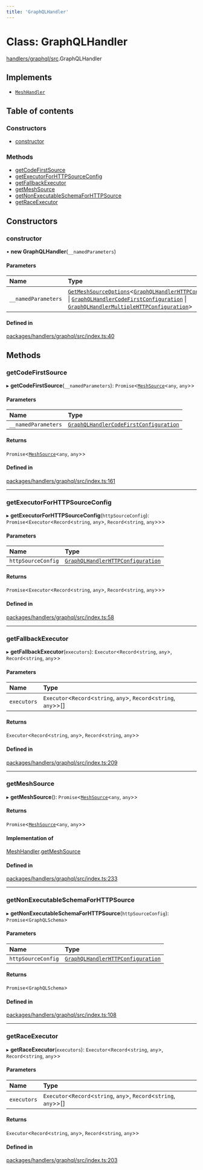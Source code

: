 ```yaml
---
title: 'GraphQLHandler'
---
```


# Class: GraphQLHandler

[handlers/graphql/src](../modules/handlers_graphql_src).GraphQLHandler

## Implements

- [`MeshHandler`](/docs/api/interfaces/types_src.MeshHandler)

## Table of contents

### Constructors

- [constructor](handlers_graphql_src.GraphQLHandler#constructor)

### Methods

- [getCodeFirstSource](handlers_graphql_src.GraphQLHandler#getcodefirstsource)
- [getExecutorForHTTPSourceConfig](handlers_graphql_src.GraphQLHandler#getexecutorforhttpsourceconfig)
- [getFallbackExecutor](handlers_graphql_src.GraphQLHandler#getfallbackexecutor)
- [getMeshSource](handlers_graphql_src.GraphQLHandler#getmeshsource)
- [getNonExecutableSchemaForHTTPSource](handlers_graphql_src.GraphQLHandler#getnonexecutableschemaforhttpsource)
- [getRaceExecutor](handlers_graphql_src.GraphQLHandler#getraceexecutor)

## Constructors

### constructor

• **new GraphQLHandler**(`__namedParameters`)

#### Parameters

| Name | Type |
| :------ | :------ |
| `__namedParameters` | [`GetMeshSourceOptions`](../modules/types_src#getmeshsourceoptions)\<[`GraphQLHandlerHTTPConfiguration`](/docs/api/interfaces/types_src.YamlConfig.GraphQLHandlerHTTPConfiguration) \| [`GraphQLHandlerCodeFirstConfiguration`](/docs/api/interfaces/types_src.YamlConfig.GraphQLHandlerCodeFirstConfiguration) \| [`GraphQLHandlerMultipleHTTPConfiguration`](/docs/api/interfaces/types_src.YamlConfig.GraphQLHandlerMultipleHTTPConfiguration)> |

#### Defined in

[packages/handlers/graphql/src/index.ts:40](https://github.com/Urigo/graphql-mesh/blob/master/packages/handlers/graphql/src/index.ts#L40)

## Methods

### getCodeFirstSource

▸ **getCodeFirstSource**(`__namedParameters`): `Promise`\<[`MeshSource`](../modules/types_src#meshsource)\<`any`, `any`>>

#### Parameters

| Name | Type |
| :------ | :------ |
| `__namedParameters` | [`GraphQLHandlerCodeFirstConfiguration`](/docs/api/interfaces/types_src.YamlConfig.GraphQLHandlerCodeFirstConfiguration) |

#### Returns

`Promise`\<[`MeshSource`](../modules/types_src#meshsource)\<`any`, `any`>>

#### Defined in

[packages/handlers/graphql/src/index.ts:161](https://github.com/Urigo/graphql-mesh/blob/master/packages/handlers/graphql/src/index.ts#L161)

___

### getExecutorForHTTPSourceConfig

▸ **getExecutorForHTTPSourceConfig**(`httpSourceConfig`): `Promise`\<`Executor`\<`Record`\<`string`, `any`>, `Record`\<`string`, `any`>>>

#### Parameters

| Name | Type |
| :------ | :------ |
| `httpSourceConfig` | [`GraphQLHandlerHTTPConfiguration`](/docs/api/interfaces/types_src.YamlConfig.GraphQLHandlerHTTPConfiguration) |

#### Returns

`Promise`\<`Executor`\<`Record`\<`string`, `any`>, `Record`\<`string`, `any`>>>

#### Defined in

[packages/handlers/graphql/src/index.ts:58](https://github.com/Urigo/graphql-mesh/blob/master/packages/handlers/graphql/src/index.ts#L58)

___

### getFallbackExecutor

▸ **getFallbackExecutor**(`executors`): `Executor`\<`Record`\<`string`, `any`>, `Record`\<`string`, `any`>>

#### Parameters

| Name | Type |
| :------ | :------ |
| `executors` | `Executor`\<`Record`\<`string`, `any`>, `Record`\<`string`, `any`>>[] |

#### Returns

`Executor`\<`Record`\<`string`, `any`>, `Record`\<`string`, `any`>>

#### Defined in

[packages/handlers/graphql/src/index.ts:209](https://github.com/Urigo/graphql-mesh/blob/master/packages/handlers/graphql/src/index.ts#L209)

___

### getMeshSource

▸ **getMeshSource**(): `Promise`\<[`MeshSource`](../modules/types_src#meshsource)\<`any`, `any`>>

#### Returns

`Promise`\<[`MeshSource`](../modules/types_src#meshsource)\<`any`, `any`>>

#### Implementation of

[MeshHandler](/docs/api/interfaces/types_src.MeshHandler).[getMeshSource](/docs/api/interfaces/types_src.MeshHandler#getmeshsource)

#### Defined in

[packages/handlers/graphql/src/index.ts:233](https://github.com/Urigo/graphql-mesh/blob/master/packages/handlers/graphql/src/index.ts#L233)

___

### getNonExecutableSchemaForHTTPSource

▸ **getNonExecutableSchemaForHTTPSource**(`httpSourceConfig`): `Promise`\<`GraphQLSchema`>

#### Parameters

| Name | Type |
| :------ | :------ |
| `httpSourceConfig` | [`GraphQLHandlerHTTPConfiguration`](/docs/api/interfaces/types_src.YamlConfig.GraphQLHandlerHTTPConfiguration) |

#### Returns

`Promise`\<`GraphQLSchema`>

#### Defined in

[packages/handlers/graphql/src/index.ts:108](https://github.com/Urigo/graphql-mesh/blob/master/packages/handlers/graphql/src/index.ts#L108)

___

### getRaceExecutor

▸ **getRaceExecutor**(`executors`): `Executor`\<`Record`\<`string`, `any`>, `Record`\<`string`, `any`>>

#### Parameters

| Name | Type |
| :------ | :------ |
| `executors` | `Executor`\<`Record`\<`string`, `any`>, `Record`\<`string`, `any`>>[] |

#### Returns

`Executor`\<`Record`\<`string`, `any`>, `Record`\<`string`, `any`>>

#### Defined in

[packages/handlers/graphql/src/index.ts:203](https://github.com/Urigo/graphql-mesh/blob/master/packages/handlers/graphql/src/index.ts#L203)
